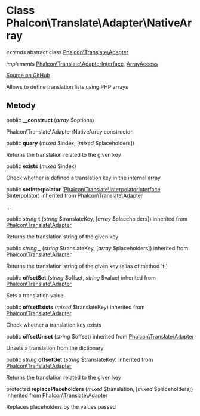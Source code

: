 # Class **Phalcon\\Translate\\Adapter\\NativeArray**

*extends* abstract class [Phalcon\Translate\Adapter](/[[language]]/[[version]]/api/Phalcon_Translate_Adapter)

*implements* [Phalcon\Translate\AdapterInterface](/[[language]]/[[version]]/api/Phalcon_Translate_AdapterInterface), [ArrayAccess](http://php.net/manual/en/class.arrayaccess.php)

<a href="https://github.com/phalcon/cphalcon/blob/master/phalcon/translate/adapter/nativearray.zep" class="btn btn-default btn-sm">Source on GitHub</a>

Allows to define translation lists using PHP arrays

## Metody

public **__construct** (*array* $options)

Phalcon\\Translate\\Adapter\\NativeArray constructor

public **query** (*mixed* $index, [*mixed* $placeholders])

Returns the translation related to the given key

public **exists** (*mixed* $index)

Check whether is defined a translation key in the internal array

public **setInterpolator** ([Phalcon\Translate\InterpolatorInterface](/[[language]]/[[version]]/api/Phalcon_Translate_InterpolatorInterface) $interpolator) inherited from [Phalcon\Translate\Adapter](/[[language]]/[[version]]/api/Phalcon_Translate_Adapter)

...

public *string* **t** (*string* $translateKey, [*array* $placeholders]) inherited from [Phalcon\Translate\Adapter](/[[language]]/[[version]]/api/Phalcon_Translate_Adapter)

Returns the translation string of the given key

public *string* **_** (*string* $translateKey, [*array* $placeholders]) inherited from [Phalcon\Translate\Adapter](/[[language]]/[[version]]/api/Phalcon_Translate_Adapter)

Returns the translation string of the given key (alias of method 't')

public **offsetSet** (*string* $offset, *string* $value) inherited from [Phalcon\Translate\Adapter](/[[language]]/[[version]]/api/Phalcon_Translate_Adapter)

Sets a translation value

public **offsetExists** (*mixed* $translateKey) inherited from [Phalcon\Translate\Adapter](/[[language]]/[[version]]/api/Phalcon_Translate_Adapter)

Check whether a translation key exists

public **offsetUnset** (*string* $offset) inherited from [Phalcon\Translate\Adapter](/[[language]]/[[version]]/api/Phalcon_Translate_Adapter)

Unsets a translation from the dictionary

public *string* **offsetGet** (*string* $translateKey) inherited from [Phalcon\Translate\Adapter](/[[language]]/[[version]]/api/Phalcon_Translate_Adapter)

Returns the translation related to the given key

protected **replacePlaceholders** (*mixed* $translation, [*mixed* $placeholders]) inherited from [Phalcon\Translate\Adapter](/[[language]]/[[version]]/api/Phalcon_Translate_Adapter)

Replaces placeholders by the values passed